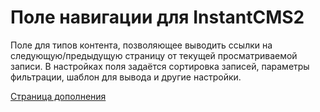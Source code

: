# Поле навигации для InstantCMS2

Поле для типов контента, позволяющее выводить ссылки на следующую/предыдущую страницу от текущей просматриваемой записи.
В настройках поля задаётся сортировка записей, параметры фильтрации, шаблон для вывода и другие настройки.

[Страница дополнения](https://instantcms.ru/addons/field-navigation.html)

